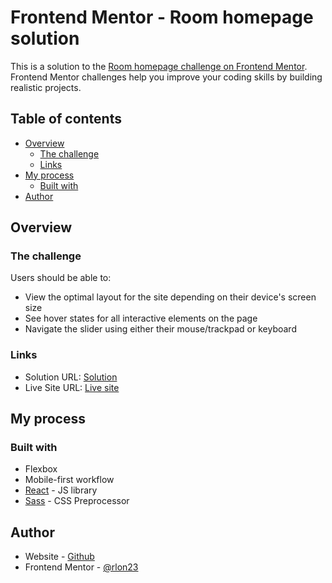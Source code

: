 # Frontend Mentor - Room homepage solution

This is a solution to the [Room homepage challenge on Frontend Mentor](https://www.frontendmentor.io/challenges/room-homepage-BtdBY_ENq). Frontend Mentor challenges help you improve your coding skills by building realistic projects. 

## Table of contents

- [Overview](#overview)
  - [The challenge](#the-challenge)
  - [Links](#links)
- [My process](#my-process)
  - [Built with](#built-with)
- [Author](#author)

## Overview

### The challenge

Users should be able to:

- View the optimal layout for the site depending on their device's screen size
- See hover states for all interactive elements on the page
- Navigate the slider using either their mouse/trackpad or keyboard

### Links

- Solution URL: [Solution](https://github.com/rlon23/fem-room-home)
- Live Site URL: [Live site](https://arlony-fem-room-home.netlify.app/)

## My process

### Built with

- Flexbox
- Mobile-first workflow
- [React](https://reactjs.org/) - JS library
- [Sass](https://sass-lang.com/) - CSS Preprocessor

## Author

- Website - [Github](https://github.com/rlon23)
- Frontend Mentor - [@rlon23](https://www.frontendmentor.io/profile/rlon23)

